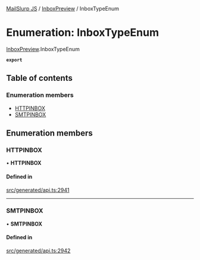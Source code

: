 [MailSlurp JS](../README.md) / [InboxPreview](../modules/InboxPreview.md) / InboxTypeEnum

# Enumeration: InboxTypeEnum

[InboxPreview](../modules/InboxPreview.md).InboxTypeEnum

**`export`**

## Table of contents

### Enumeration members

- [HTTPINBOX](InboxPreview.InboxTypeEnum.md#httpinbox)
- [SMTPINBOX](InboxPreview.InboxTypeEnum.md#smtpinbox)

## Enumeration members

### HTTPINBOX

• **HTTPINBOX**

#### Defined in

[src/generated/api.ts:2941](https://github.com/mailslurp/mailslurp-client/blob/004c609/src/generated/api.ts#L2941)

___

### SMTPINBOX

• **SMTPINBOX**

#### Defined in

[src/generated/api.ts:2942](https://github.com/mailslurp/mailslurp-client/blob/004c609/src/generated/api.ts#L2942)
